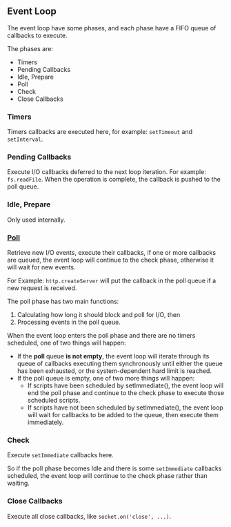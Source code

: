 ## Event Loop

The event loop have some phases, and each phase have a FIFO queue of callbacks to execute.

The phases are:
- Timers
- Pending Callbacks
- Idle, Prepare
- Poll
- Check
- Close Callbacks

### Timers

Timers callbacks are executed here, for example: `setTimeout` and `setInterval`.

### Pending Callbacks

Execute I/O callbacks deferred to the next loop iteration.
For example: `fs.readFile`.
When the operation is complete, the callback is pushed to the poll queue.

### Idle, Prepare

Only used internally.

### [Poll](https://nodejs.org/en/docs/guides/event-loop-timers-and-nexttick#poll)

Retrieve new I/O events, execute their callbacks, if one or more callbacks are queued, the event loop will continue to the check phase, otherwise it will wait for new events.

For Example: `http.createServer` will put the callback in the poll queue if a new request is received.

The poll phase has two main functions:

1. Calculating how long it should block and poll for I/O, then
2. Processing events in the poll queue.

When the event loop enters the poll phase and there are no timers scheduled, one of two things will happen:
- If the __poll__ queue __is not empty__, the event loop will iterate through its queue of callbacks executing them synchronously until either the queue has been exhausted, or the system-dependent hard limit is reached.
- If the poll queue is empty, one of two more things will happen:
  - If scripts have been scheduled by setImmediate(), the event loop will end the poll phase and continue to the check phase to execute those scheduled scripts.
  - If scripts have not been scheduled by setImmediate(), the event loop will wait for callbacks to be added to the queue, then execute them immediately.

### Check

Execute `setImmediate` callbacks here.

So if the poll phase becomes Idle and there is some `setImmediate` callbacks scheduled, the event loop will continue to the check phase rather than waiting.

### Close Callbacks

Execute all close callbacks, like `socket.on('close', ...)`.
